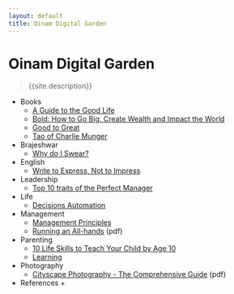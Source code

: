 ```yaml
---
layout: default
title: Oinam Digital Garden
---
```


<h1 class="logo">Oinam Digital Garden</h1>

<p>
  <blockquote>{{site.description}}</blockquote>
</p>

- Books
  + [A Guide to the Good Life](/books/a-guide-to-the-good-life/)
  + [Bold: How to Go Big, Create Wealth and Impact the World](/books/bold-how-to-go-big-create-wealth-and-impact-the-world/)
  + [Good to Great](/books/good-to-great/)
  + [Tao of Charlie Munger](/books/tao-of-charlie-munger/)
- Brajeshwar
  + [Why do I Swear?](/brajeshwar/why-do-i-swear/)
- English
  + [Write to Express, Not to Impress](/english/write-to-express-not-to-impress/)
- Leadership
  + [Top 10 traits of the Perfect Manager](/leadership/top-10-traits-of-the-perfect-leader/)
- Life
  + [Decisions Automation](/life/decisions-automation/)
- Management
  + [Management Principles](/management/management-principles)
  + [Running an All-hands](/management/running-an-all-hands.pdf) (pdf)
- Parenting
  + [10 Life Skills to Teach Your Child by Age 10](/parenting/10-life-skills-to-teach-your-child-by-age-10/)
  + [Learning](/parenting/learning/)
- Photography
  + [Cityscape Photography - The Comprehensive Guide](/photography/cityscape-photography-guide.pdf) (pdf)
- References
  + 
